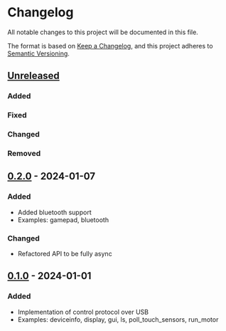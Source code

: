 # Changelog

All notable changes to this project will be documented in this file.

The format is based on [Keep a Changelog](https://keepachangelog.com/en/1.0.0/),
and this project adheres to [Semantic Versioning](https://semver.org/spec/v2.0.0.html).

## [Unreleased]

### Added

### Fixed

### Changed

### Removed

## [0.2.0] - 2024-01-07

### Added
- Added bluetooth support
- Examples: gamepad, bluetooth

### Changed
- Refactored API to be fully async

## [0.1.0] - 2024-01-01

### Added
- Implementation of control protocol over USB
- Examples: deviceinfo, display, gui, ls, poll_touch_sensors, run_motor

[unreleased]: https://github.com/bricks-rs/nxtusb/compare/v0.2.0...HEAD
[0.2.0]: https://github.com/bricks-rs/nxtusb/compare/v0.1.0...v0.2.0
[0.1.0]: https://github.com/bricks-rs/nxtusb/releases/tag/v0.1.0
